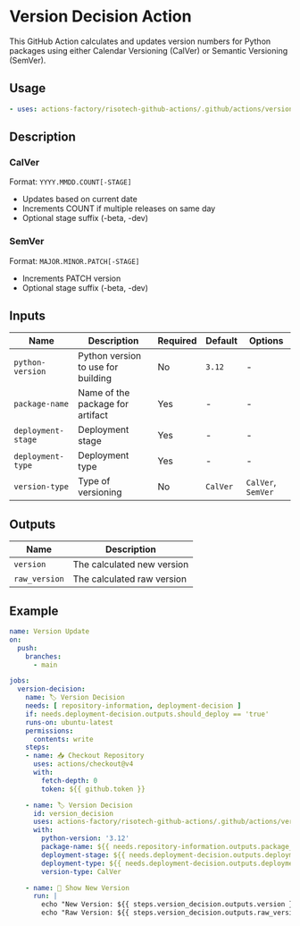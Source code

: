 # Version Decision Action

This GitHub Action calculates and updates version numbers for Python packages using either Calendar Versioning (CalVer) or Semantic Versioning (SemVer).

## Usage

```yaml
- uses: actions-factory/risotech-github-actions/.github/actions/version-decision@main
```

## Description

### CalVer

Format: `YYYY.MMDD.COUNT[-STAGE]`

- Updates based on current date
- Increments COUNT if multiple releases on same day
- Optional stage suffix (-beta, -dev)

### SemVer

Format: `MAJOR.MINOR.PATCH[-STAGE]`

- Increments PATCH version
- Optional stage suffix (-beta, -dev)

## Inputs

| Name | Description | Required | Default | Options |
|------|-------------|----------|---------|----------|
| `python-version` | Python version to use for building | No | `3.12` | - |
| `package-name` | Name of the package for artifact | Yes | - | - |
| `deployment-stage` | Deployment stage | Yes | - | - |
| `deployment-type` | Deployment type | Yes | - | - |
| `version-type` | Type of versioning | No | `CalVer` | `CalVer`, `SemVer` |

## Outputs

| Name | Description |
|------|-------------|
| `version` | The calculated new version |
| `raw_version` | The calculated raw version |

## Example

```yaml
name: Version Update
on:
  push:
    branches:
      - main

jobs:
  version-decision:
    name: 🏷️ Version Decision
    needs: [ repository-information, deployment-decision ]
    if: needs.deployment-decision.outputs.should_deploy == 'true'
    runs-on: ubuntu-latest
    permissions:
      contents: write
    steps:
    - name: 📥 Checkout Repository
      uses: actions/checkout@v4
      with:
        fetch-depth: 0
        token: ${{ github.token }}

    - name: 🏷️ Version Decision
      id: version_decision
      uses: actions-factory/risotech-github-actions/.github/actions/version-decision@main
      with:
        python-version: '3.12'
        package-name: ${{ needs.repository-information.outputs.package_name }}
        deployment-stage: ${{ needs.deployment-decision.outputs.deployment_stage }}
        deployment-type: ${{ needs.deployment-decision.outputs.deployment_type }}
        version-type: CalVer

    - name: 📢 Show New Version
      run: |
        echo "New Version: ${{ steps.version_decision.outputs.version }}"
        echo "Raw Version: ${{ steps.version_decision.outputs.raw_version }}"
```
